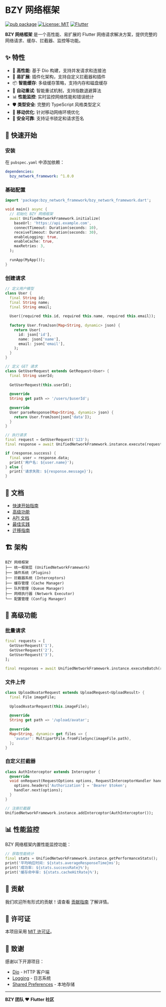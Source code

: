 # BZY 网络框架

[![pub package](https://img.shields.io/pub/v/bzy_network_framework.svg)](https://pub.dev/packages/bzy_network_framework)
[![License: MIT](https://img.shields.io/badge/License-MIT-yellow.svg)](https://opensource.org/licenses/MIT)
[![Flutter](https://img.shields.io/badge/Flutter-3.0+-blue.svg)](https://flutter.dev/)

**BZY 网络框架** 是一个高性能、易扩展的 Flutter 网络请求解决方案，提供完整的网络请求、缓存、拦截器、监控等功能。

## ✨ 特性

- 🚀 **高性能**: 基于 Dio 构建，支持并发请求和连接池
- 🔧 **易扩展**: 插件化架构，支持自定义拦截器和插件
- 📦 **智能缓存**: 多级缓存策略，支持内存和磁盘缓存
- 🔄 **自动重试**: 智能重试机制，支持指数退避算法
- 📊 **性能监控**: 实时监控网络性能和错误统计
- 🛡️ **类型安全**: 完整的 TypeScript 风格类型定义
- 📱 **移动优化**: 针对移动网络环境优化
- 🔐 **安全可靠**: 支持证书锁定和请求签名

## 🚀 快速开始

### 安装

在 `pubspec.yaml` 中添加依赖：

```yaml
dependencies:
  bzy_network_framework: ^1.0.0
```

### 基础配置

```dart
import 'package:bzy_network_framework/bzy_network_framework.dart';

void main() async {
  // 初始化 BZY 网络框架
  await UnifiedNetworkFramework.initialize(
    baseUrl: 'https://api.example.com',
    connectTimeout: Duration(seconds: 10),
    receiveTimeout: Duration(seconds: 30),
    enableLogging: true,
    enableCache: true,
    maxRetries: 3,
  );
  
  runApp(MyApp());
}
```

### 创建请求

```dart
// 定义用户模型
class User {
  final String id;
  final String name;
  final String email;
  
  User({required this.id, required this.name, required this.email});
  
  factory User.fromJson(Map<String, dynamic> json) {
    return User(
      id: json['id'],
      name: json['name'],
      email: json['email'],
    );
  }
}

// 定义 GET 请求
class GetUserRequest extends GetRequest<User> {
  final String userId;
  
  GetUserRequest(this.userId);
  
  @override
  String get path => '/users/$userId';
  
  @override
  User parseResponse(Map<String, dynamic> json) {
    return User.fromJson(json['data']);
  }
}

// 执行请求
final request = GetUserRequest('123');
final response = await UnifiedNetworkFramework.instance.execute(request);

if (response.success) {
  final user = response.data;
  print('用户名: ${user.name}');
} else {
  print('请求失败: ${response.message}');
}
```

## 📖 文档

- [快速开始指南](doc/docs/QUICK_START_GUIDE.md)
- [高级功能](doc/docs/ADVANCED_FEATURES.md)
- [API 文档](doc/docs/API_REFERENCE.md)
- [最佳实践](doc/docs/BEST_PRACTICES.md)
- [迁移指南](doc/docs/MIGRATION_GUIDE.md)

## 🏗️ 架构

```
BZY 网络框架
├── 统一框架层 (UnifiedNetworkFramework)
├── 插件系统 (Plugins)
├── 拦截器系统 (Interceptors)
├── 缓存管理 (Cache Manager)
├── 队列管理 (Queue Manager)
├── 网络执行器 (Network Executor)
└── 配置管理 (Config Manager)
```

## 🔧 高级功能

### 批量请求

```dart
final requests = [
  GetUserRequest('1'),
  GetUserRequest('2'),
  GetUserRequest('3'),
];

final responses = await UnifiedNetworkFramework.instance.executeBatch(requests);
```

### 文件上传

```dart
class UploadAvatarRequest extends UploadRequest<UploadResult> {
  final File imageFile;
  
  UploadAvatarRequest(this.imageFile);
  
  @override
  String get path => '/upload/avatar';
  
  @override
  Map<String, dynamic> get files => {
    'avatar': MultipartFile.fromFileSync(imageFile.path),
  };
}
```

### 自定义拦截器

```dart
class AuthInterceptor extends Interceptor {
  @override
  void onRequest(RequestOptions options, RequestInterceptorHandler handler) {
    options.headers['Authorization'] = 'Bearer $token';
    handler.next(options);
  }
}

// 注册拦截器
UnifiedNetworkFramework.instance.addInterceptor(AuthInterceptor());
```

## 📊 性能监控

BZY 网络框架内置性能监控功能：

```dart
// 获取性能统计
final stats = UnifiedNetworkFramework.instance.getPerformanceStats();
print('平均响应时间: ${stats.averageResponseTime}ms');
print('成功率: ${stats.successRate}%');
print('缓存命中率: ${stats.cacheHitRate}%');
```

## 🤝 贡献

我们欢迎所有形式的贡献！请查看 [贡献指南](CONTRIBUTING.md) 了解详情。

## 📄 许可证

本项目采用 [MIT 许可证](LICENSE)。

## 🙏 致谢

感谢以下开源项目：

- [Dio](https://pub.dev/packages/dio) - HTTP 客户端
- [Logging](https://pub.dev/packages/logging) - 日志系统
- [Shared Preferences](https://pub.dev/packages/shared_preferences) - 本地存储

---

**BZY 团队** ❤️ **Flutter 社区**